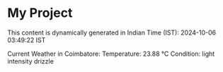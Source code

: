 # My Project

This content is dynamically generated in Indian Time (IST): 2024-10-06 03:49:22 IST


Current Weather in Coimbatore:
Temperature: 23.88 °C
Condition: light intensity drizzle
